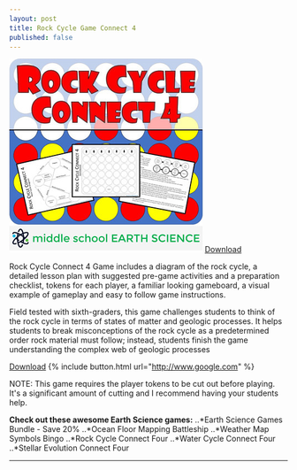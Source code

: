```yaml
---
layout: post
title: Rock Cycle Game Connect 4
published: false
---
```


![Rock Cycle Game Connect 4](/images/rcgc4banner.jpeg "Rock Cycle Game Connect 4")
[Download](https://www.teacherspayteachers.com/Product/Rock-Cycle-Game-Connect-4-3439695 "Download")

Rock Cycle Connect 4 Game includes a diagram of the rock cycle, a detailed lesson plan with suggested pre-game activities and a preparation checklist, tokens for each player, a familiar looking gameboard, a visual example of gameplay and easy to follow game instructions.

Field tested with sixth-graders, this game challenges students to think of the rock cycle in terms of states of matter and geologic processes. It helps students to break misconceptions of the rock cycle as a predetermined order rock material must follow; instead, students finish the game understanding the complex web of geologic processes

[Download](https://www.teacherspayteachers.com/Product/Rock-Cycle-Game-Connect-4-3439695 "Download")
{% include button.html url="http://www.google.com" %}

NOTE: This game requires the player tokens to be cut out before playing. It's a significant amount of cutting and I recommend having your students help.

**Check out these awesome Earth Science games:**
..*Earth Science Games Bundle - Save 20%
..*Ocean Floor Mapping Battleship
..*Weather Map Symbols Bingo
..*Rock Cycle Connect Four
..*Water Cycle Connect Four
..*Stellar Evolution Connect Four

---
